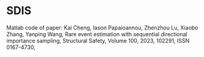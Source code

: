 # SDIS

Matlab code of paper: 
Kai Cheng, Iason Papaioannou, Zhenzhou Lu, Xiaobo Zhang, Yanping Wang,
Rare event estimation with sequential directional importance sampling,
Structural Safety,
Volume 100,
2023,
102291,
ISSN 0167-4730,

